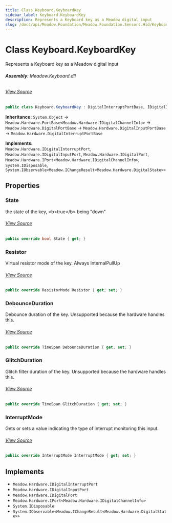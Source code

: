 ```yaml
---
title: Class Keyboard.KeyboardKey
sidebar_label: Keyboard.KeyboardKey
description: Represents a Keyboard key as a Meadow digital input
slug: /docs/api/Meadow.Foundation/Meadow.Foundation.Sensors.Hid/Keyboard.KeyboardKey
---
```

# Class Keyboard.KeyboardKey
Represents a Keyboard key as a Meadow digital input

###### **Assembly**: Meadow.Keyboard.dll
###### [View Source](https://github.com/WildernessLabs/Meadow.Foundation.git/blob/develop/Source/Meadow.Foundation.Peripherals/Sensors.Hid.Keyboard/Driver/Keyboard.KeyboardKey.cs#L11)
```csharp title="Declaration"
public class Keyboard.KeyboardKey : DigitalInterruptPortBase, IDigitalInterruptPort, IDigitalInputPort, IDigitalPort, IPort<IDigitalChannelInfo>, IDisposable, IObservable<IChangeResult<DigitalState>>
```
**Inheritance:** `System.Object` -> `Meadow.Hardware.PortBase<Meadow.Hardware.IDigitalChannelInfo>` -> `Meadow.Hardware.DigitalPortBase` -> `Meadow.Hardware.DigitalInputPortBase` -> `Meadow.Hardware.DigitalInterruptPortBase`

**Implements:**  
`Meadow.Hardware.IDigitalInterruptPort`, `Meadow.Hardware.IDigitalInputPort`, `Meadow.Hardware.IDigitalPort`, `Meadow.Hardware.IPort<Meadow.Hardware.IDigitalChannelInfo>`, `System.IDisposable`, `System.IObservable<Meadow.IChangeResult<Meadow.Hardware.DigitalState>>`

## Properties
### State
the state of the key, &lt;b&gt;true&lt;/b&gt; being "down"
###### [View Source](https://github.com/WildernessLabs/Meadow.Foundation.git/blob/develop/Source/Meadow.Foundation.Peripherals/Sensors.Hid.Keyboard/Driver/Keyboard.KeyboardKey.cs#L18)
```csharp title="Declaration"
public override bool State { get; }
```
### Resistor
Virtual resistor mode of the key.  Always InternalPullUp
###### [View Source](https://github.com/WildernessLabs/Meadow.Foundation.git/blob/develop/Source/Meadow.Foundation.Peripherals/Sensors.Hid.Keyboard/Driver/Keyboard.KeyboardKey.cs#L22)
```csharp title="Declaration"
public override ResistorMode Resistor { get; set; }
```
### DebounceDuration
Debounce duration of the key. Unsupported because the hardware handles this.
###### [View Source](https://github.com/WildernessLabs/Meadow.Foundation.git/blob/develop/Source/Meadow.Foundation.Peripherals/Sensors.Hid.Keyboard/Driver/Keyboard.KeyboardKey.cs#L26)
```csharp title="Declaration"
public override TimeSpan DebounceDuration { get; set; }
```
### GlitchDuration
Glitch filter duration of the key. Unsupported because the hardware handles this.
###### [View Source](https://github.com/WildernessLabs/Meadow.Foundation.git/blob/develop/Source/Meadow.Foundation.Peripherals/Sensors.Hid.Keyboard/Driver/Keyboard.KeyboardKey.cs#L30)
```csharp title="Declaration"
public override TimeSpan GlitchDuration { get; set; }
```
### InterruptMode
Gets or sets a value indicating the type of interrupt monitoring this input.
###### [View Source](https://github.com/WildernessLabs/Meadow.Foundation.git/blob/develop/Source/Meadow.Foundation.Peripherals/Sensors.Hid.Keyboard/Driver/Keyboard.KeyboardKey.cs#L33)
```csharp title="Declaration"
public override InterruptMode InterruptMode { get; set; }
```

## Implements

* `Meadow.Hardware.IDigitalInterruptPort`
* `Meadow.Hardware.IDigitalInputPort`
* `Meadow.Hardware.IDigitalPort`
* `Meadow.Hardware.IPort<Meadow.Hardware.IDigitalChannelInfo>`
* `System.IDisposable`
* `System.IObservable<Meadow.IChangeResult<Meadow.Hardware.DigitalState>>`
